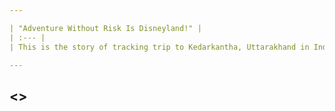 ```yaml
---

| "Adventure Without Risk Is Disneyland!" |
| :--- |
| This is the story of tracking trip to Kedarkantha, Uttarakhand in India, during January, 2019 |

---
```


##  <>

